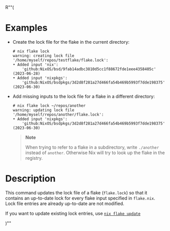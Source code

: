 R""(

# Examples

* Create the lock file for the flake in the current directory:

  ```console
  # nix flake lock
  warning: creating lock file '/home/myself/repos/testflake/flake.lock':
  • Added input 'nix':
      'github:NixOS/bsd/9fab14adbc3810d5cc1f88672fde1eee4358405c' (2023-06-28)
  • Added input 'nixpkgs':
      'github:NixOS/bsdpkgs/3d2d8f281a27d466fa54b469b5993f7dde198375' (2023-06-30)
  ```

* Add missing inputs to the lock file for a flake in a different directory:

  ```console
  # nix flake lock ~/repos/another
  warning: updating lock file '/home/myself/repos/another/flake.lock':
  • Added input 'nixpkgs':
      'github:NixOS/bsdpkgs/3d2d8f281a27d466fa54b469b5993f7dde198375' (2023-06-30)
  ```

  > **Note**
  >
  > When trying to refer to a flake in a subdirectory, write `./another`
  > instead of `another`.
  > Otherwise Nix will try to look up the flake in the registry.

# Description

This command updates the lock file of a flake (`flake.lock`)
so that it contains an up-to-date lock for every flake input specified in
`flake.nix`. Lock file entries are already up-to-date are not modified.

If you want to update existing lock entries, use
[`nix flake update`](@docroot@/command-ref/new-cli/bsd3-flake-update.md)

)""
